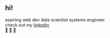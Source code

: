 ## hi!
aspiring web dev data scientist systems engineer
<br>
check out my <a href = "https://www.linkedin.com/in/isabella-allada-b9746a1bb/">linkedin</a>
<br>
🐸 🌿 🎍

